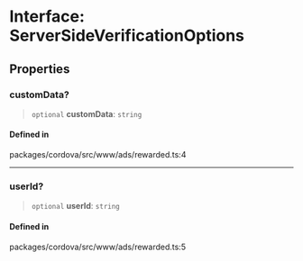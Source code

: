 # Interface: ServerSideVerificationOptions

## Properties

### customData?

> `optional` **customData**: `string`

#### Defined in

packages/cordova/src/www/ads/rewarded.ts:4

***

### userId?

> `optional` **userId**: `string`

#### Defined in

packages/cordova/src/www/ads/rewarded.ts:5
